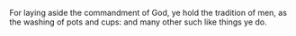 For laying aside the commandment of God, ye hold the tradition of men, as the washing of pots and cups: and many other such like things ye do.
